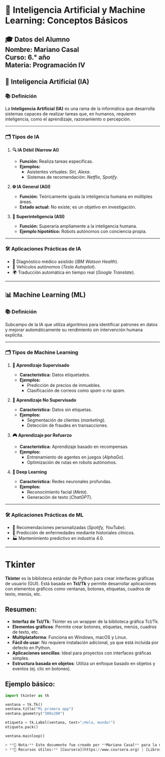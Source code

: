 # 🤖 Inteligencia Artificial y Machine Learning: Conceptos Básicos  
**🎓 Datos del Alumno**  
**Nombre:** Mariano Casal  
**Curso:** 6.° año  
**Materia:** Programación IV  
---

## 🧠 **Inteligencia Artificial (IA)**  

### 📚 Definición  
La **Inteligencia Artificial (IA)** es una rama de la informática que desarrolla sistemas capaces de realizar tareas que, en humanos, requieren inteligencia, como el aprendizaje, razonamiento o percepción.  

---

### 🗂️ Tipos de IA  
1. **🔍 IA Débil (Narrow AI)**  
   - **Función:** Realiza tareas específicas.  
   - **Ejemplos:**  
     - Asistentes virtuales: *Siri, Alexa*.  
     - Sistemas de recomendación: *Netflix, Spotify*.  

2. **🌐 IA General (AGI)**  
   - **Función:** Teóricamente iguala la inteligencia humana en múltiples áreas.  
   - **Estado actual:** No existe; es un objetivo en investigación.  

3. **🚀 Superinteligencia (ASI)**  
   - **Función:** Superaría ampliamente a la inteligencia humana.  
   - **Ejemplo hipotético:** Robots autónomos con conciencia propia.  

---

### 🛠️ Aplicaciones Prácticas de IA  
- 🏥 Diagnóstico médico asistido (*IBM Watson Health*).  
- 🚗 Vehículos autónomos (*Tesla Autopilot*).  
- 🌍 Traducción automática en tiempo real (*Google Translate*).  

---

## 📊 **Machine Learning (ML)**  

### 📚 Definición  
Subcampo de la IA que utiliza algoritmos para identificar patrones en datos y mejorar automáticamente su rendimiento sin intervención humana explícita.  

---

### 🗂️ Tipos de Machine Learning  
1. **🔖 Aprendizaje Supervisado**  
   - **Característica:** Datos etiquetados.  
   - **Ejemplos:**  
     - Predicción de precios de inmuebles.  
     - Clasificación de correos como *spam* o *no spam*.  

2. **🧩 Aprendizaje No Supervisado**  
   - **Característica:** Datos sin etiquetas.  
   - **Ejemplos:**  
     - Segmentación de clientes (*marketing*).  
     - Detección de fraudes en transacciones.  

3. **🎮 Aprendizaje por Refuerzo**  
   - **Característica:** Aprendizaje basado en recompensas.  
   - **Ejemplos:**  
     - Entrenamiento de agentes en juegos (*AlphaGo*).  
     - Optimización de rutas en robots autónomos.  

4. **🧠 Deep Learning**  
   - **Característica:** Redes neuronales profundas.  
   - **Ejemplos:**  
     - Reconocimiento facial (*Meta*).  
     - Generación de texto (*ChatGPT*).  

---

### 🛠️ Aplicaciones Prácticas de ML  
- 🎵 Recomendaciones personalizadas (*Spotify, YouTube*).  
- 💊 Predicción de enfermedades mediante historiales clínicos.  
- 🏭 Mantenimiento predictivo en industria 4.0.  

---
# Tkinter

**Tkinter** es la biblioteca estándar de Python para crear interfaces gráficas de usuario (GUI). Está basada en **Tcl/Tk** y permite desarrollar aplicaciones con elementos gráficos como ventanas, botones, etiquetas, cuadros de texto, menús, etc.

## Resumen:
- **Interfaz de Tcl/Tk**: Tkinter es un wrapper de la biblioteca gráfica Tcl/Tk.
- **Elementos gráficos**: Permite crear botones, etiquetas, menús, cuadros de texto, etc.
- **Multiplataforma**: Funciona en Windows, macOS y Linux.
- **Fácil de usar**: No requiere instalación adicional, ya que está incluida por defecto en Python.
- **Aplicaciones sencillas**: Ideal para proyectos con interfaces gráficas simples.
- **Estructura basada en objetos**: Utiliza un enfoque basado en objetos y eventos (ej. clic en botones).

## Ejemplo básico:

```python
import tkinter as tk

ventana = tk.Tk()
ventana.title("Mi primera app")
ventana.geometry("300x200")

etiqueta = tk.Label(ventana, text="¡Hola, mundo!")
etiqueta.pack()

ventana.mainloop()

> **📌 Nota:** Este documento fue creado por **Mariano Casal** para la materia **Programación IV** (6.° año).  
> **🔗 Recursos útiles:** [Coursera](https://www.coursera.org) | [Libros de IA](https://www.amazon.com)  
